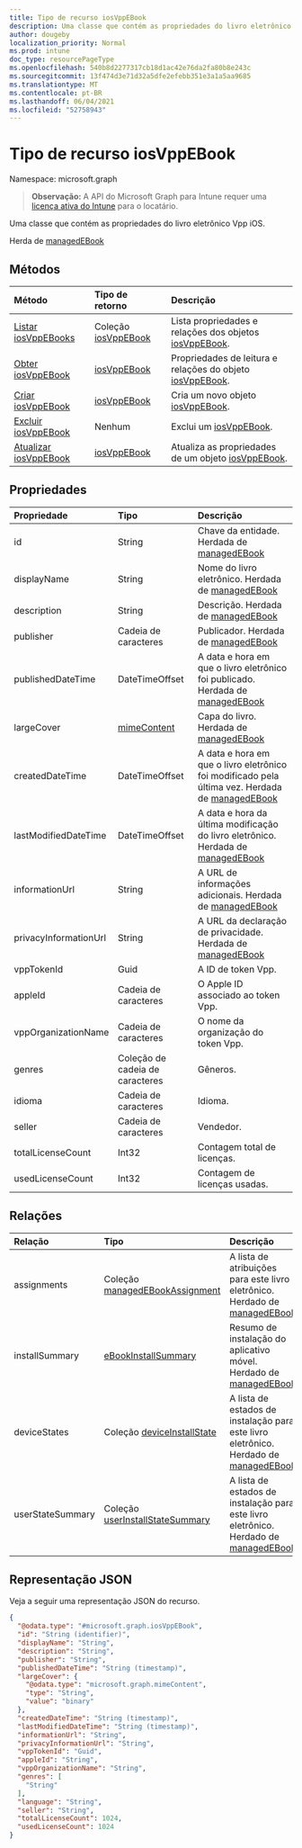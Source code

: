 ```yaml
---
title: Tipo de recurso iosVppEBook
description: Uma classe que contém as propriedades do livro eletrônico Vpp iOS.
author: dougeby
localization_priority: Normal
ms.prod: intune
doc_type: resourcePageType
ms.openlocfilehash: 540b8d2277317cb18d1ac42e76da2fa80b8e243c
ms.sourcegitcommit: 13f474d3e71d32a5dfe2efebb351e3a1a5aa9685
ms.translationtype: MT
ms.contentlocale: pt-BR
ms.lasthandoff: 06/04/2021
ms.locfileid: "52758943"
---
```

# <a name="iosvppebook-resource-type"></a>Tipo de recurso iosVppEBook

Namespace: microsoft.graph

> **Observação:** A API do Microsoft Graph para Intune requer uma [licença ativa do Intune](https://go.microsoft.com/fwlink/?linkid=839381) para o locatário.

Uma classe que contém as propriedades do livro eletrônico Vpp iOS.


Herda de [managedEBook](../resources/intune-books-managedebook.md)

## <a name="methods"></a>Métodos
|Método|Tipo de retorno|Descrição|
|:---|:---|:---|
|[Listar iosVppEBooks](../api/intune-books-iosvppebook-list.md)|Coleção [iosVppEBook](../resources/intune-books-iosvppebook.md)|Lista propriedades e relações dos objetos [iosVppEBook](../resources/intune-books-iosvppebook.md).|
|[Obter iosVppEBook](../api/intune-books-iosvppebook-get.md)|[iosVppEBook](../resources/intune-books-iosvppebook.md)|Propriedades de leitura e relações do objeto [iosVppEBook](../resources/intune-books-iosvppebook.md).|
|[Criar iosVppEBook](../api/intune-books-iosvppebook-create.md)|[iosVppEBook](../resources/intune-books-iosvppebook.md)|Cria um novo objeto [iosVppEBook](../resources/intune-books-iosvppebook.md).|
|[Excluir iosVppEBook](../api/intune-books-iosvppebook-delete.md)|Nenhum|Exclui um [iosVppEBook](../resources/intune-books-iosvppebook.md).|
|[Atualizar iosVppEBook](../api/intune-books-iosvppebook-update.md)|[iosVppEBook](../resources/intune-books-iosvppebook.md)|Atualiza as propriedades de um objeto [iosVppEBook](../resources/intune-books-iosvppebook.md).|

## <a name="properties"></a>Propriedades
|Propriedade|Tipo|Descrição|
|:---|:---|:---|
|id|String|Chave da entidade. Herdada de [managedEBook](../resources/intune-books-managedebook.md)|
|displayName|String|Nome do livro eletrônico. Herdada de [managedEBook](../resources/intune-books-managedebook.md)|
|description|String|Descrição. Herdada de [managedEBook](../resources/intune-books-managedebook.md)|
|publisher|Cadeia de caracteres|Publicador. Herdada de [managedEBook](../resources/intune-books-managedebook.md)|
|publishedDateTime|DateTimeOffset|A data e hora em que o livro eletrônico foi publicado. Herdada de [managedEBook](../resources/intune-books-managedebook.md)|
|largeCover|[mimeContent](../resources/intune-shared-mimecontent.md)|Capa do livro. Herdada de [managedEBook](../resources/intune-books-managedebook.md)|
|createdDateTime|DateTimeOffset|A data e hora em que o livro eletrônico foi modificado pela última vez. Herdada de [managedEBook](../resources/intune-books-managedebook.md)|
|lastModifiedDateTime|DateTimeOffset|A data e hora da última modificação do livro eletrônico. Herdada de [managedEBook](../resources/intune-books-managedebook.md)|
|informationUrl|String|A URL de informações adicionais. Herdada de [managedEBook](../resources/intune-books-managedebook.md)|
|privacyInformationUrl|String|A URL da declaração de privacidade. Herdada de [managedEBook](../resources/intune-books-managedebook.md)|
|vppTokenId|Guid|A ID de token Vpp.|
|appleId|Cadeia de caracteres|O Apple ID associado ao token Vpp.|
|vppOrganizationName|Cadeia de caracteres|O nome da organização do token Vpp.|
|genres|Coleção de cadeia de caracteres|Gêneros.|
|idioma|Cadeia de caracteres|Idioma.|
|seller|Cadeia de caracteres|Vendedor.|
|totalLicenseCount|Int32|Contagem total de licenças.|
|usedLicenseCount|Int32|Contagem de licenças usadas.|

## <a name="relationships"></a>Relações
|Relação|Tipo|Descrição|
|:---|:---|:---|
|assignments|Coleção [managedEBookAssignment](../resources/intune-books-managedebookassignment.md)|A lista de atribuições para este livro eletrônico. Herdado de [managedEBook](../resources/intune-books-managedebook.md)|
|installSummary|[eBookInstallSummary](../resources/intune-books-ebookinstallsummary.md)|Resumo de instalação do aplicativo móvel. Herdado de [managedEBook](../resources/intune-books-managedebook.md)|
|deviceStates|Coleção [deviceInstallState](../resources/intune-books-deviceinstallstate.md)|A lista de estados de instalação para este livro eletrônico. Herdado de [managedEBook](../resources/intune-books-managedebook.md)|
|userStateSummary|Coleção [userInstallStateSummary](../resources/intune-books-userinstallstatesummary.md)|A lista de estados de instalação para este livro eletrônico. Herdado de [managedEBook](../resources/intune-books-managedebook.md)|

## <a name="json-representation"></a>Representação JSON
Veja a seguir uma representação JSON do recurso.
<!-- {
  "blockType": "resource",
  "keyProperty": "id",
  "@odata.type": "microsoft.graph.iosVppEBook"
}
-->
``` json
{
  "@odata.type": "#microsoft.graph.iosVppEBook",
  "id": "String (identifier)",
  "displayName": "String",
  "description": "String",
  "publisher": "String",
  "publishedDateTime": "String (timestamp)",
  "largeCover": {
    "@odata.type": "microsoft.graph.mimeContent",
    "type": "String",
    "value": "binary"
  },
  "createdDateTime": "String (timestamp)",
  "lastModifiedDateTime": "String (timestamp)",
  "informationUrl": "String",
  "privacyInformationUrl": "String",
  "vppTokenId": "Guid",
  "appleId": "String",
  "vppOrganizationName": "String",
  "genres": [
    "String"
  ],
  "language": "String",
  "seller": "String",
  "totalLicenseCount": 1024,
  "usedLicenseCount": 1024
}
```





